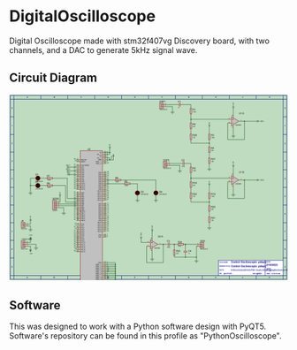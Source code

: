 # DigitalOscilloscope
Digital Oscilloscope made with stm32f407vg Discovery board, with two channels, and a DAC to generate 5kHz signal wave.

## Circuit Diagram
![circuit_diagram](https://github.com/joelermantraut/DigitalOscilloscope/blob/main/circuit_diagram.jpg)

## Software

This was designed to work with a Python software design with PyQT5. Software's repository can be found in this profile as "PythonOscilloscope".
